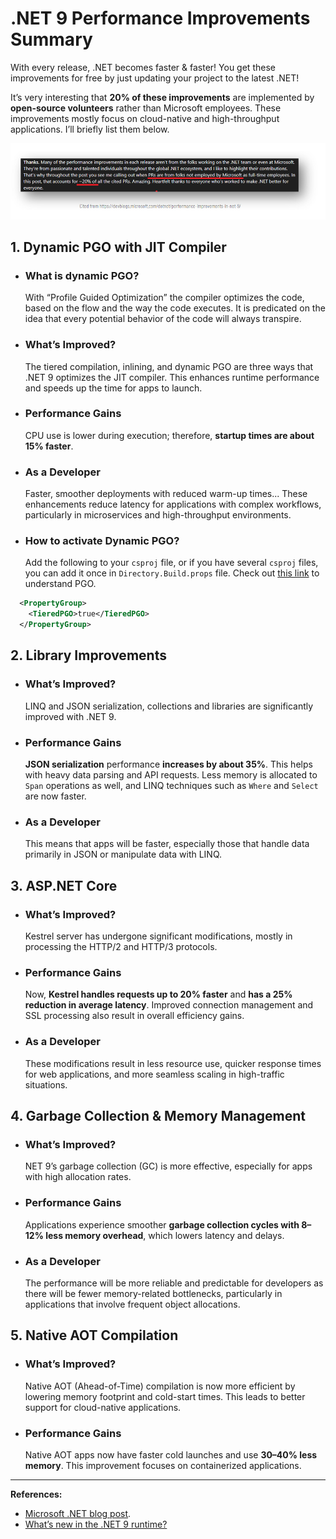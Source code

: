 # .NET 9 Performance Improvements Summary

With every release, .NET becomes faster & faster! You get these improvements for free by just updating your project to the latest .NET!

It’s very interesting that **20% of these improvements** are implemented by **open-source volunteers** rather than Microsoft employees. These improvements mostly focus on cloud-native and high-throughput applications. I’ll briefly list them below.

![From Microsoft Blog Post](cited-from-microsoft-blog-post.png)



## 1. Dynamic PGO with JIT Compiler

*   ### What is dynamic PGO?
    With “Profile Guided Optimization” the compiler optimizes the code, based on the flow and the way the code executes. It is predicated on the idea that every potential behavior of the code will always transpire.

*   ### What’s Improved?
    The tiered compilation, inlining, and dynamic PGO are three ways that .NET 9 optimizes the JIT compiler. This enhances runtime performance and speeds up the time for apps to launch.

*   ### Performance Gains
    CPU use is lower during execution; therefore, **startup times are about 15% faster**.

*   ### As a Developer
    Faster, smoother deployments with reduced warm-up times... These enhancements reduce latency for applications with complex workflows, particularly in microservices and high-throughput environments.

*   ### How to activate Dynamic PGO?
    Add the following to your `csproj` file, or if you have several `csproj` files, you can add it once in `Directory.Build.props` file. Check out [this link](https://learn.microsoft.com/en-us/dotnet/core/runtime-config/compilation#profile-guided-optimization) to understand PGO.

```xml
  <PropertyGroup>
    <TieredPGO>true</TieredPGO>
  </PropertyGroup>
```



## 2. Library Improvements

*   ### What’s Improved?
    
    LINQ and JSON serialization, collections and libraries are significantly improved with .NET 9.
    
*   ### Performance Gains
    
    **JSON serialization** performance **increases by about 35%**. This helps with heavy data parsing and API requests. Less memory is allocated to `Span` operations as well, and LINQ techniques such as `Where` and `Select` are now faster.
    
*   ### As a Developer
    
    This means that apps will be faster, especially those that handle data primarily in JSON or manipulate data with LINQ.



## 3. ASP.NET Core

*   ### What’s Improved?
    Kestrel server has undergone significant modifications, mostly in processing the HTTP/2 and HTTP/3 protocols.
    
*   ### Performance Gains
    Now, **Kestrel handles requests up to 20% faster** and **has a 25% reduction in average latency**. Improved connection management and SSL processing also result in overall efficiency gains.
    
*   ### As a Developer
    These modifications result in less resource use, quicker response times for web applications, and more seamless scaling in high-traffic situations.



## 4. Garbage Collection & Memory Management

*   ### What’s Improved?
    NET 9’s garbage collection (GC) is more effective, especially for apps with high allocation rates.
    
*   ### Performance Gains
    Applications experience smoother **garbage collection cycles with 8–12% less memory overhead**, which lowers latency and delays.
    
*   ### As a Developer
    The performance will be more reliable and predictable for developers as there will be fewer memory-related bottlenecks, particularly in applications that involve frequent object allocations.



## 5. Native AOT Compilation

*   ### What’s Improved?
    Native AOT (Ahead-of-Time) compilation is now more efficient by lowering memory footprint and cold-start times. This leads to better support for cloud-native applications.
    
*   ### Performance Gains
    Native AOT apps now have faster cold launches and use **30–40% less memory**. This improvement focuses on containerized applications.

---



**References:**

*   [Microsoft .NET blog post](https://devblogs.microsoft.com/dotnet/performance-improvements-in-net-9/).
*   [What’s new in the .NET 9 runtime?](https://learn.microsoft.com/en-us/dotnet/core/whats-new/dotnet-9/runtime#performance-improvements)

